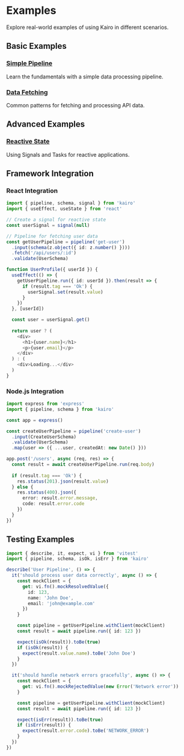 # Examples

Explore real-world examples of using Kairo in different scenarios.

## Basic Examples

### [Simple Pipeline](/examples/basic-pipeline)
Learn the fundamentals with a simple data processing pipeline.

### [Data Fetching](/examples/data-fetching)
Common patterns for fetching and processing API data.

## Advanced Examples

### [Reactive State](/examples/reactive-state)
Using Signals and Tasks for reactive applications.

## Framework Integration

### React Integration

```typescript
import { pipeline, schema, signal } from 'kairo'
import { useEffect, useState } from 'react'

// Create a signal for reactive state
const userSignal = signal(null)

// Pipeline for fetching user data
const getUserPipeline = pipeline('get-user')
  .input(schema(z.object({ id: z.number() })))
  .fetch('/api/users/:id')
  .validate(UserSchema)

function UserProfile({ userId }) {
  useEffect(() => {
    getUserPipeline.run({ id: userId }).then(result => {
      if (result.tag === 'Ok') {
        userSignal.set(result.value)
      }
    })
  }, [userId])

  const user = userSignal.get()
  
  return user ? (
    <div>
      <h1>{user.name}</h1>
      <p>{user.email}</p>
    </div>
  ) : (
    <div>Loading...</div>
  )
}
```

### Node.js Integration

```typescript
import express from 'express'
import { pipeline, schema } from 'kairo'

const app = express()

const createUserPipeline = pipeline('create-user')
  .input(CreateUserSchema)
  .validate(UserSchema)
  .map(user => ({ ...user, createdAt: new Date() }))

app.post('/users', async (req, res) => {
  const result = await createUserPipeline.run(req.body)
  
  if (result.tag === 'Ok') {
    res.status(201).json(result.value)
  } else {
    res.status(400).json({ 
      error: result.error.message,
      code: result.error.code 
    })
  }
})
```

## Testing Examples

```typescript
import { describe, it, expect, vi } from 'vitest'
import { pipeline, schema, isOk, isErr } from 'kairo'

describe('User Pipeline', () => {
  it('should process user data correctly', async () => {
    const mockClient = {
      get: vi.fn().mockResolvedValue({
        id: 123,
        name: 'John Doe',
        email: 'john@example.com'
      })
    }

    const pipeline = getUserPipeline.withClient(mockClient)
    const result = await pipeline.run({ id: 123 })

    expect(isOk(result)).toBe(true)
    if (isOk(result)) {
      expect(result.value.name).toBe('John Doe')
    }
  })

  it('should handle network errors gracefully', async () => {
    const mockClient = {
      get: vi.fn().mockRejectedValue(new Error('Network error'))
    }

    const pipeline = getUserPipeline.withClient(mockClient)
    const result = await pipeline.run({ id: 123 })

    expect(isErr(result)).toBe(true)
    if (isErr(result)) {
      expect(result.error.code).toBe('NETWORK_ERROR')
    }
  })
})
```
